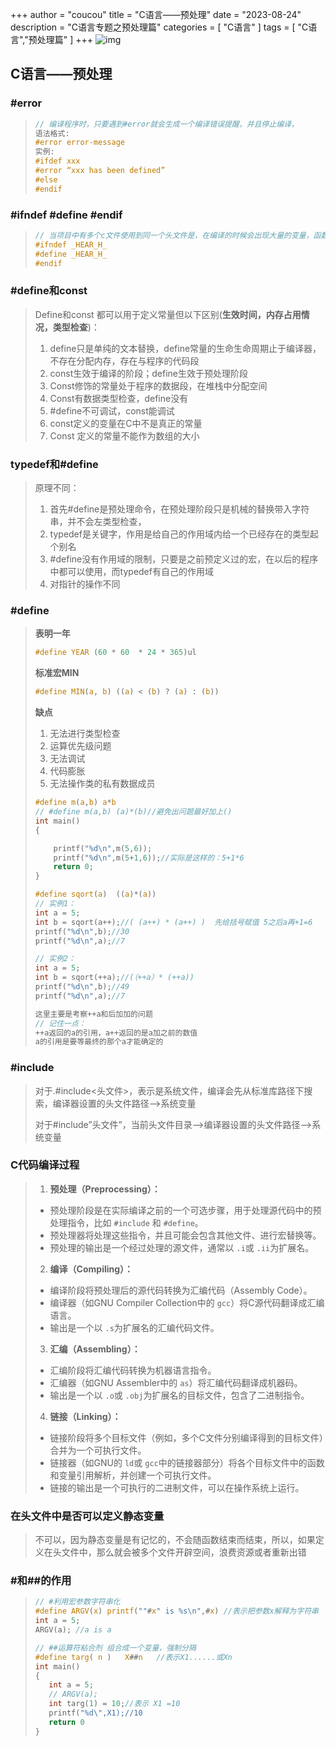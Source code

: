 +++
author = "coucou"
title = "C语言——预处理"
date = "2023-08-24"
description = "C语言专题之预处理篇"
categories = [
    "C语言"
]
tags = [
    "C语言","预处理篇"
]
+++
![img](1.jpg)

## C语言——预处理

### \#error

> ```c
> // 编译程序时，只要遇到#error就会生成一个编译错误提醒，并且停止编译，
> 语法格式:
> #error error-message
> 实例:
> #ifdef xxx
> #error “xxx has been defined”
> #else
> #endif
> ```

### \#ifndef #define #endif

> ```c
> // 当项目中有多个c文件使用到同一个头文件是，在编译的时候会出现大量的变量，函数声明冲突，解决就是使用
> #ifndef _HEAR_H_
> #define _HEAR_H_
> #endif
>
> ```

### \#define和const

> Define和const 都可以用于定义常量但以下区别(**生效时间，内存占用情况，类型检查**)：
>
> 1. define只是单纯的文本替换，define常量的生命生命周期止于编译器，不存在分配内存，存在与程序的代码段
> 2. const生效于编译的阶段；define生效于预处理阶段
> 3. Const修饰的常量处于程序的数据段，在堆栈中分配空间
> 4. Const有数据类型检查，define没有
> 5. #define不可调试，const能调试
> 6. const定义的变量在C中不是真正的常量
> 7. Const 定义的常量不能作为数组的大小

### typedef和#define

> 原理不同：
>
> 1. 首先#define是预处理命令，在预处理阶段只是机械的替换带入字符串，并不会左类型检查，
> 2. typedef是关键字，作用是给自己的作用域内给一个已经存在的类型起个别名
> 3. #define没有作用域的限制，只要是之前预定义过的宏，在以后的程序中都可以使用，而typedef有自己的作用域
> 4. 对指针的操作不同

### #define

> **表明一年**
>
> ```c
> #define YEAR (60 * 60  * 24 * 365)ul
> ```
>
> **标准宏MIN**
>
> ```c
> #define MIN(a, b) ((a) < (b) ? (a) : (b))
> ```
>
> **缺点**
>
> 1. 无法进行类型检查
> 2. 运算优先级问题
> 3. 无法调试
> 4. 代码膨胀
> 5. 无法操作类的私有数据成员
>
> ```c
> #define m(a,b) a*b
> // #define m(a,b) (a)*(b)//避免出问题最好加上()
> int main()
> {
>
>     printf("%d\n",m(5,6));
>     printf("%d\n",m(5+1,6));//实际是这样的：5+1*6
>     return 0;
> }
>
> #define sqort(a)  ((a)*(a))
> // 实例1： 
> int a = 5;
> int b = sqort(a++);//( (a++) * (a++) )  先给括号赋值 5之后a再+1=6
> printf("%d\n",b);//30
> printf("%d\n",a);//7
>
> // 实例2：
> int a = 5;
> int b = sqort(++a);//(（++a）* (++a)) 
> printf("%d\n",b);//49
> printf("%d\n",a);//7
>
> 这里主要是考察++a和后加加的问题
> // 记住一点：
> ++a返回的a的引用，a++返回的是a加之前的数值
> a的引用是要等最终的那个a才能确定的
> ```

### \#include

> 对于.#include<头文件>，表示是系统文件，编译会先从标准库路径下搜索，编译器设置的头文件路径-->系统变量
>
> 对于#include”头文件”，当前头文件目录-->编译器设置的头文件路径-->系统变量

### C代码编译过程

> 1. **预处理（Preprocessing）：**
>
> - 预处理阶段是在实际编译之前的一个可选步骤，用于处理源代码中的预处理指令，比如 `#include` 和 `#define`。
> - 预处理器将处理这些指令，并且可能会包含其他文件、进行宏替换等。
> - 预处理的输出是一个经过处理的源文件，通常以 `.i`或 `.ii`为扩展名。
>
> 2. **编译（Compiling）：**
>
> - 编译阶段将预处理后的源代码转换为汇编代码（Assembly Code）。
> - 编译器（如GNU Compiler Collection中的 `gcc`）将C源代码翻译成汇编语言。
> - 输出是一个以 `.s`为扩展名的汇编代码文件。
>
> 3. **汇编（Assembling）：**
>
> - 汇编阶段将汇编代码转换为机器语言指令。
> - 汇编器（如GNU Assembler中的 `as`）将汇编代码翻译成机器码。
> - 输出是一个以 `.o`或 `.obj`为扩展名的目标文件，包含了二进制指令。
>
> 4. **链接（Linking）：**
>
> - 链接阶段将多个目标文件（例如，多个C文件分别编译得到的目标文件）合并为一个可执行文件。
> - 链接器（如GNU的 `ld`或 `gcc`中的链接器部分）将各个目标文件中的函数和变量引用解析，并创建一个可执行文件。
> - 链接的输出是一个可执行的二进制文件，可以在操作系统上运行。

### 在头文件中是否可以定义静态变量

> 不可以，因为静态变量是有记忆的，不会随函数结束而结束，所以，如果定义在头文件中，那么就会被多个文件开辟空间，浪费资源或者重新出错

### #和##的作用

> ```c
> // #利用宏参数字符串化
> #define ARGV(x) printf(""#x" is %s\n",#x) //表示把参数x解释为字符串
> int a = 5;
> ARGV(a); //a is a
>
> // ##运算符粘合剂 组合成一个变量，强制分隔
> #define targ( n )   X##n   //表示X1......或Xn
> int main()
> {
>    int a = 5;
>    // ARGV(a);
>    int targ(1) = 10;//表示 X1 =10
>    printf("%d\",X1);//10
>    return 0
> }
>
> ```

